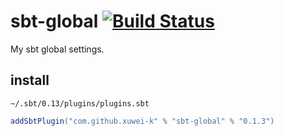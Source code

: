# sbt-global [![Build Status](https://secure.travis-ci.org/xuwei-k/sbt-global.png?branch=master)](http://travis-ci.org/xuwei-k/sbt-global)

My sbt global settings.

## install

`~/.sbt/0.13/plugins/plugins.sbt`

```scala
addSbtPlugin("com.github.xuwei-k" % "sbt-global" % "0.1.3")
```

